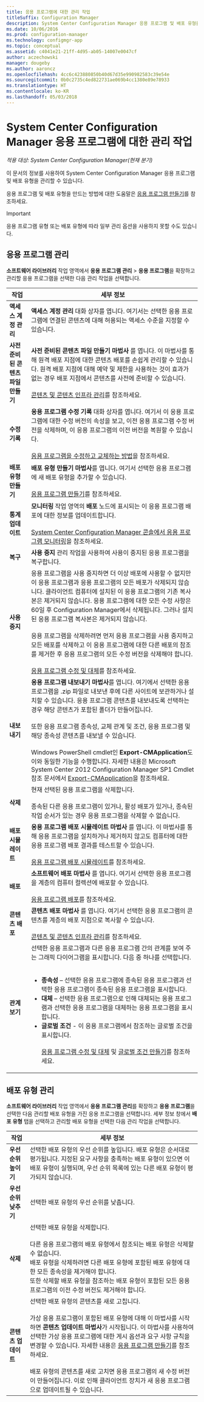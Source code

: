 ```yaml
---
title: 응용 프로그램에 대한 관리 작업
titleSuffix: Configuration Manager
description: System Center Configuration Manager 응용 프로그램 및 배포 유형을 관리합니다.
ms.date: 10/06/2016
ms.prod: configuration-manager
ms.technology: configmgr-app
ms.topic: conceptual
ms.assetid: c4041e21-21ff-4d95-ab05-14007e0047cf
author: aczechowski
manager: dougeby
ms.author: aaroncz
ms.openlocfilehash: 4cc6c423880850b40d67d35e990982583c39e54e
ms.sourcegitcommit: 0b0c2735c4ed822731ae069b4cc1380e89e78933
ms.translationtype: HT
ms.contentlocale: ko-KR
ms.lasthandoff: 05/03/2018
---
```

# <a name="management-tasks-for-system-center-configuration-manager-applications"></a>System Center Configuration Manager 응용 프로그램에 대한 관리 작업

*적용 대상: System Center Configuration Manager(현재 분기)*

이 문서의 정보를 사용하여 System Center Configuration Manager 응용 프로그램 및 배포 유형을 관리할 수 있습니다.  

응용 프로그램 및 배포 유형을 만드는 방법에 대한 도움말은 [응용 프로그램 만들기](../../apps/deploy-use/create-applications.md)를 참조하세요.  

> [!IMPORTANT]  
>  응용 프로그램 유형 또는 배포 유형에 따라 일부 관리 옵션을 사용하지 못할 수도 있습니다.  

##  <a name="manage-applications"></a>응용 프로그램 관리  
 **소프트웨어 라이브러리** 작업 영역에서 **응용 프로그램 관리** > **응용 프로그램**을 확장하고 관리할 응용 프로그램을 선택한 다음 관리 작업을 선택합니다.  

|작업|세부 정보|  
|----------|-------------|  
|**액세스 계정 관리**|**액세스 계정 관리** 대화 상자를 엽니다. 여기서는 선택한 응용 프로그램에 연결된 콘텐츠에 대해 허용되는 액세스 수준을 지정할 수 있습니다.|  
|**사전 준비된 콘텐츠 파일 만들기**|**사전 준비된 콘텐츠 파일 만들기 마법사** 를 엽니다. 이 마법사를 통해 원격 배포 지점에 대한 콘텐츠 배포를 손쉽게 관리할 수 있습니다. 원격 배포 지점에 대해 예약 및 제한을 사용하는 것이 효과가 없는 경우 배포 지점에서 콘텐츠를 사전에 준비할 수 있습니다.<br /><br /> [콘텐츠 및 콘텐츠 인프라 관리](../../core/servers/deploy/configure/manage-content-and-content-infrastructure.md)를 참조하세요.|  
|**수정 기록**|**응용 프로그램 수정 기록** 대화 상자를 엽니다. 여기서 이 응용 프로그램에 대한 수정 버전의 속성을 보고, 이전 응용 프로그램 수정 버전을 삭제하며, 이 응용 프로그램의 이전 버전을 복원할 수 있습니다.<br /><br /> [응용 프로그램을 수정하고 교체하는 방법](../../apps/deploy-use/revise-and-supersede-applications.md)을 참조하세요.|  
|**배포 유형 만들기**|**배포 유형 만들기 마법사**를 엽니다. 여기서 선택한 응용 프로그램에 새 배포 유형을 추가할 수 있습니다.<br /><br /> [응용 프로그램 만들기](../../apps/deploy-use/create-applications.md)를 참조하세요.|  
|**통계 업데이트**|**모니터링** 작업 영역의 **배포** 노드에 표시되는 이 응용 프로그램 배포에 대한 정보를 업데이트합니다.<br /><br /> [System Center Configuration Manager 콘솔에서 응용 프로그램 모니터링](../../apps/deploy-use/monitor-applications-from-the-console.md)을 참조하세요.|  
|**복구**|**사용 중지** 관리 작업을 사용하여 사용이 중지된 응용 프로그램을 복구합니다.|  
|**사용 중지**|응용 프로그램을 사용 중지하면 더 이상 배포에 사용할 수 없지만 이 응용 프로그램과 응용 프로그램의 모든 배포가 삭제되지 않습니다. 클라이언트 컴퓨터에 설치된 이 응용 프로그램의 기존 복사본은 제거되지 않습니다. 응용 프로그램에 대한 모든 수정 사항은 60일 후 Configuration Manager에서 삭제됩니다. 그러나 설치된 응용 프로그램 복사본은 제거되지 않습니다.<br /><br /> 응용 프로그램을 삭제하려면 먼저 응용 프로그램을 사용 중지하고 모든 배포를 삭제하고 이 응용 프로그램에 대한 다른 배포의 참조를 제거한 후 응용 프로그램의 모든 수정 버전을 삭제해야 합니다.<br /><br /> [응용 프로그램 수정 및 대체](../../apps/deploy-use/revise-and-supersede-applications.md)를 참조하세요.|  
|**내보내기**|**응용 프로그램 내보내기 마법사**를 엽니다. 여기에서 선택한 응용 프로그램을 .zip 파일로 내보낸 후에 다른 사이트에 보관하거나 설치할 수 있습니다. 응용 프로그램 콘텐츠를 내보내도록 선택하는 경우 해당 콘텐츠가 포함된 폴더가 만들어집니다.<br /><br /> 또한 응용 프로그램 종속성, 교체 관계 및 조건, 응용 프로그램 및 해당 종속성 콘텐츠를 내보낼 수 있습니다.<br /><br /> Windows PowerShell cmdlet인 **Export-CMApplication**도 이와 동일한 기능을 수행합니다. 자세한 내용은 Microsoft System Center 2012 Configuration Manager SP1 Cmdlet 참조 문서에서 [Export-CMApplication](http://go.microsoft.com/fwlink/p/?LinkID=258880)을 참조하세요.|  
|**삭제**|현재 선택된 응용 프로그램을 삭제합니다.<br /><br /> 종속된 다른 응용 프로그램이 있거나, 활성 배포가 있거나, 종속된 작업 순서가 있는 경우 응용 프로그램을 삭제할 수 없습니다.|  
|**배포 시뮬레이트**|**응용 프로그램 배포 시뮬레이트 마법사** 를 엽니다. 이 마법사를 통해 응용 프로그램을 설치하거나 제거하지 않고도 컴퓨터에 대한 응용 프로그램 배포 결과를 테스트할 수 있습니다.<br /><br /> [응용 프로그램 배포 시뮬레이트](../../apps/deploy-use/simulate-application-deployments.md)를 참조하세요.|  
|**배포**|**소프트웨어 배포 마법사** 를 엽니다. 여기서 선택한 응용 프로그램을 계층의 컴퓨터 컬렉션에 배포할 수 있습니다.<br /><br /> [응용 프로그램 배포](../../apps/deploy-use/deploy-applications.md)를 참조하세요.|  
|**콘텐츠 배포**|**콘텐츠 배포 마법사** 를 엽니다. 여기서 선택한 응용 프로그램의 콘텐츠를 계층의 배포 지점으로 복사할 수 있습니다.<br /><br /> [콘텐츠 및 콘텐츠 인프라 관리](../../core/servers/deploy/configure/manage-content-and-content-infrastructure.md)를 참조하세요.|  
|**관계 보기**|선택한 응용 프로그램과 다른 응용 프로그램 간의 관계를 보여 주는 그래픽 다이어그램을 표시합니다. 다음 중 하나를 선택합니다.<br><br><ul><li>**종속성** – 선택한 응용 프로그램에 종속된 응용 프로그램과 선택한 응용 프로그램이 종속된 응용 프로그램을 표시합니다.</li><li>**대체** – 선택한 응용 프로그램으로 인해 대체되는 응용 프로그램과 선택한 응용 프로그램을 대체하는 응용 프로그램을 표시합니다.</li><li>**글로벌 조건** - 이 응용 프로그램에서 참조하는 글로벌 조건을 표시합니다.</li></ol><br /> [응용 프로그램 수정 및 대체](../../apps/deploy-use/revise-and-supersede-applications.md) 및 [글로벌 조건 만들기](../../apps/deploy-use/create-global-conditions.md)를 참조하세요.|  

##  <a name="manage-deployment-types"></a>배포 유형 관리  
 **소프트웨어 라이브러리** 작업 영역에서 **응용 프로그램 관리**를 확장하고 **응용 프로그램**을 선택한 다음 관리할 배포 유형을 가진 응용 프로그램을 선택합니다. 세부 정보 창에서 **배포 유형** 탭을 선택하고 관리할 배포 유형을 선택한 다음 관리 작업을 선택합니다.  

|작업|세부 정보|  
|----------|-------------|  
|**우선 순위 높이기**|선택한 배포 유형의 우선 순위를 높입니다. 배포 유형은 순서대로 평가됩니다. 지정된 요구 사항을 충족하는 배포 유형이 있으면 이 배포 유형이 실행되며, 우선 순위 목록에 있는 다른 배포 유형이 평가되지 않습니다.|  
|**우선순위 낮추기**|선택한 배포 유형의 우선 순위를 낮춥니다.|  
|**삭제**|선택한 배포 유형을 삭제합니다.<br><br>다른 응용 프로그램의 배포 유형에서 참조되는 배포 유형은 삭제할 수 없습니다.<br>배포 유형을 삭제하려면 다른 배포 유형에 포함된 배포 유형에 대한 모든 종속성을 제거해야 합니다.<br>또한 삭제할 배포 유형을 참조하는 배포 유형이 포함된 모든 응용 프로그램의 이전 수정 버전도 제거해야 합니다.|  
|**콘텐츠 업데이트**|선택한 배포 유형의 콘텐츠를 새로 고칩니다.<br /><br /> 가상 응용 프로그램이 포함된 배포 유형에 대해 이 마법사를 시작하면 **콘텐츠 업데이트 마법사**가 시작됩니다. 이 마법사를 사용하여 선택한 가상 응용 프로그램에 대한 게시 옵션과 요구 사항 규칙을 변경할 수 있습니다. 자세한 내용은 [응용 프로그램 만들기](../../apps/deploy-use/create-applications.md)를 참조하세요.<br /><br /> 배포 유형의 콘텐츠를 새로 고치면 응용 프로그램의 새 수정 버전이 만들어집니다. 이로 인해 클라이언트 장치가 새 응용 프로그램으로 업데이트될 수 있습니다.|  
